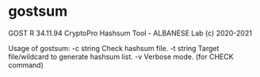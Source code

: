 # gostsum

GOST R 34.11.94 CryptoPro Hashsum Tool - ALBANESE Lab (c) 2020-2021

Usage of gostsum:
  -c string
        Check hashsum file.
  -t string
        Target file/wildcard to generate hashsum list.
  -v    Verbose mode. (for CHECK command)
